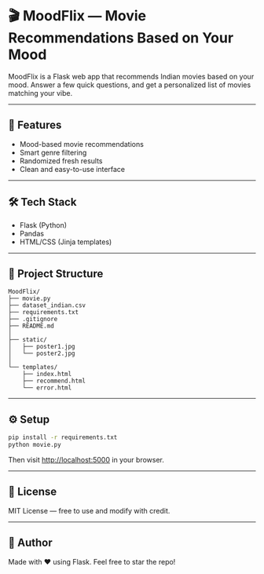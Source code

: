 # 🎬 MoodFlix — Movie Recommendations Based on Your Mood

MoodFlix is a Flask web app that recommends Indian movies based on your mood. Answer a few quick questions, and get a personalized list of movies matching your vibe.

---
## 🚀 Features

- Mood-based movie recommendations
- Smart genre filtering
- Randomized fresh results
- Clean and easy-to-use interface
---

## 🛠 Tech Stack

- Flask (Python)
- Pandas
- HTML/CSS (Jinja templates)
---

## 📂 Project Structure

```
MoodFlix/
├── movie.py
├── dataset_indian.csv
├── requirements.txt
├── .gitignore
├── README.md
│
├── static/
│   ├── poster1.jpg
│   └── poster2.jpg
│
└── templates/
    ├── index.html
    ├── recommend.html
    └── error.html
```
---

## ⚙️ Setup

```bash
pip install -r requirements.txt
python movie.py
```
Then visit [http://localhost:5000](http://localhost:5000) in your browser.

---

## 📜 License

MIT License — free to use and modify with credit.

---

## 🌟 Author

Made with ❤️ using Flask. Feel free to star the repo!
